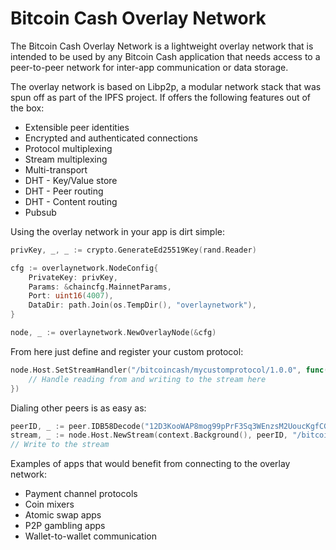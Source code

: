# Bitcoin Cash Overlay Network

The Bitcoin Cash Overlay Network is a lightweight overlay network that is intended to be used by any 
Bitcoin Cash application that needs access to a peer-to-peer network for inter-app communication or 
data storage. 

The overlay network is based on Libp2p, a modular network stack that was spun off as part of the IPFS
project. If offers the following features out of the box:

- Extensible peer identities
- Encrypted and authenticated connections
- Protocol multiplexing
- Stream multiplexing
- Multi-transport
- DHT - Key/Value store
- DHT - Peer routing
- DHT - Content routing
- Pubsub

Using the overlay network in your app is dirt simple:
```go
privKey, _, _ := crypto.GenerateEd25519Key(rand.Reader)

cfg := overlaynetwork.NodeConfig{
    PrivateKey: privKey,
    Params: &chaincfg.MainnetParams,
    Port: uint16(4007),
    DataDir: path.Join(os.TempDir(), "overlaynetwork"),
}

node, _ := overlaynetwork.NewOverlayNode(&cfg)
```

From here just define and register your custom protocol:
```go
node.Host.SetStreamHandler("/bitcoincash/mycustomprotocol/1.0.0", func(s net.Stream) {
    // Handle reading from and writing to the stream here
})
```

Dialing other peers is as easy as:
```go
peerID, _ := peer.IDB58Decode("12D3KooWAP8mog99pPrF3Sq3WEnzsM2UoucKgfCGiQ2en4wK9SPD")
stream, _ := node.Host.NewStream(context.Background(), peerID, "/bitcoincash/mycustomprotocol/1.0.0")
// Write to the stream
```

Examples of apps that would benefit from connecting to the overlay network:
- Payment channel protocols
- Coin mixers
- Atomic swap apps
- P2P gambling apps
- Wallet-to-wallet communication